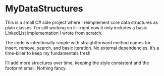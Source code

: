 # MyDataStructures
This is a small C# side project where I reimplement core data structures as plain classes. I’m still working on it—right now it only includes a basic LinkedList implementation I wrote from scratch.

The code is intentionally simple with straightforward method names for insert, remove, search, and basic iteration. No external dependencies. it’s a time-killer to keep my fundamentals fresh.

I’ll add more structures over time, keeping the style consistent and the footprint small. Nothing fancy.
